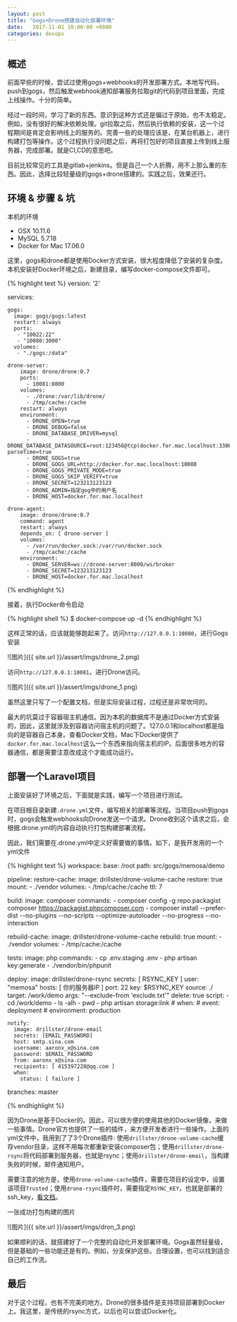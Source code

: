 ```yaml
---
layout: post
title: "Gogs+Drone搭建自动化部署环境"
date:   2017-11-01 10:00:00 +0800
categories: devops
---
```

## 概述

前面早些的时候，尝试过使用gogs+webhooks的开发部署方式。本地写代码，push到gogs，然后触发webhook通知部署服务拉取git的代码到项目里面，完成上线操作。十分的简单。

经过一段时间，学习了新的东西。意识到这种方式还是偏过于原始，也不太稳定。例如，没有很好的解决依赖处理。git拉取之后，然后执行依赖的安装，这一个过程期间是肯定会影响线上的服务的。完善一些的处理应该是，在某台机器上，进行构建打包等操作。这个过程执行没问题之后，再将打包好的项目直接上传到线上服务器，完成部署。就是CI,CD的意思吧。

目前比较常见的工具是gitlab+jenkins。但是自己一个人折腾，用不上那么重的东西。因此，选择比较轻量级的gogs+drone搭建的。实践之后，效果还行。

## 环境 & 步骤 & 坑

本机的环境

+ OSX 10.11.6
+ MySQL 5.7.18
+ Docker for Mac 17.06.0

这里，gogs和drone都是使用Docker方式安装，很大程度降低了安装的复杂度。本机安装好Docker环境之后，新建目录，编写docker-compose文件即可。

{% highlight text %}
version: '2'

services:

    gogs:
      image: gogs/gogs:latest
      restart: always
      ports:
       - "10022:22"
       - "10080:3000"
      volumes:
       - "./gogs:/data"

    drone-server:
        image: drone/drone:0.7
        ports:
          - 10081:8000
        volumes:
          - ./drone:/var/lib/drone/
          - /tmp/cache:/cache
        restart: always
        environment:
          - DRONE_OPEN=true
          - DRONE_DEBUG=false
          - DRONE_DATABASE_DRIVER=mysql
          - DRONE_DATABASE_DATASOURCE=root:123456@tcp(docker.for.mac.localhost:3306)/drone?parseTime=true
          - DRONE_GOGS=true
          - DRONE_GOGS_URL=http://docker.for.mac.localhost:10080
          - DRONE_GOGS_PRIVATE_MODE=true
          - DRONE_GOGS_SKIP_VERIFY=true
          - DRONE_SECRET=123213123123
          - DRONE_ADMIN=指定gog中的用户名
          - DRONE_HOST=docker.for.mac.localhost

    drone-agent:
        image: drone/drone:0.7
        command: agent
        restart: always
        depends_on: [ drone-server ]
        volumes:
          - /var/run/docker.sock:/var/run/docker.sock
          - /tmp/cache:/cache
        environment:
          - DRONE_SERVER=ws://drone-server:8000/ws/broker
          - DRONE_SECRET=123213123123
          - DRONE_HOST=docker.for.mac.localhost
{% endhighlight %}

接着，执行Docker命令启动

{% highlight shell %}
$ docker-compose up -d
{% endhighlight %}

这样正常的话，应该就能够跑起来了。访问`http://127.0.0.1:10080`，进行Gogs安装

![图片]({{ site.url }}/assert/imgs/drone_2.png)

访问`http://127.0.0.1:10081`，进行Drone访问。

![图片]({{ site.url }}/assert/imgs/drone_1.png)

虽然这里只写了一个配置文档，但是实际安装过程，过程还是非常坎坷的。

最大的坑莫过于容器宿主机通信。因为本机的数据库不是通过Docker方式安装的，因此，这里就涉及到容器访问宿主机的问题了。127.0.0.1和localhost都是指向的是容器自己本身。查看Docker文档，Mac下Docker提供了`docker.for.mac.localhost`这么一个东西来指向宿主机的IP。后面很多地方的容器通信，都是需要注意改成这个才能成功运行。

## 部署一个Laravel项目

上面安装好了环境之后，下面就是实践，编写一个项目进行测试。

在项目根目录新建`.drone.yml`文件，编写相关的部署等流程。当项目push到gogs时，gogs会触发webhooks向Drone发送一个请求。Drone收到这个请求之后，会根据.drone.yml的内容自动执行打包构建部署流程。

因此，我们需要在.drone.yml中定义好需要做的事情。如下，是我开发用的一个yml文件

{% highlight text %}
workspace:
  base: /root
  path: src/gogs/memosa/demo

pipeline:
  restore-cache:
    image: drillster/drone-volume-cache
    restore: true
    mount:
      - ./vendor
    volumes:
      - /tmp/cache:/cache
    ttl: 7

  build:
    image: composer
    commands:
      - composer config -g repo.packagist composer https://packagist.phpcomposer.com
      - composer install --prefer-dist --no-plugins --no-scripts --optimize-autoloader --no-progress --no-interaction

  rebuild-cache:
    image: drillster/drone-volume-cache
    rebuild: true
    mount:
      - ./vendor
    volumes:
      - /tmp/cache:/cache

  tests:
    image: php
    commands:
      - cp .env.staging .env
      - php artisan key:generate
      - ./vendor/bin/phpunit

  deploy:
    image: drillster/drone-rsync
    secrets: [ RSYNC_KEY ]
    user: "memosa"
    hosts: [ 你的服务器IP ]
    port: 22
    key: $RSYNC_KEY
    source: ./
    target: /work/demo
    args: "--exclude-from 'exclude.txt'"
    delete: true
    script:
      - cd /work/demo
      - ls -alh
      - pwd
      - php artisan storage:link
    # when:
    #   event: deployment
    #   environment: production

    notify:
      image: drillster/drone-email
      secrets: [EMAIL_PASSWORD]
      host: smtp.sina.com
      username: aaronx_x@sina.com
      password: $EMAIL_PASSWORD
      from: aaronx_x@sina.com
      recipients: [ 415397228@qq.com ]
      when:
        status: [ failure ]

branches: master

{% endhighlight %}

因为Drone是基于Docker的。因此，可以很方便的使用其他的Docker镜像，来做一些事情。Drone官方也提供了一些的插件，来方便开发者进行一些操作。上面的yml文件中，我用到了了3个Drone插件: 使用`drillster/drone-volume-cache`缓存vendor目录，这样不用每次都重新安装composer包；使用`drillster/drone-rsync`将代码部署到服务器，也就是rsync；使用`drillster/drone-email`，当构建失败的时候，邮件通知用户。

需要注意的地方是，使用`drone-volume-cache`插件，需要在项目的设定中，设置该项目`Trusted`；使用`drone-rsync`插件时，需要指定`RSYNC_KEY`，也就是部署的ssh_key，[看文档](https://github.com/Drillster/drone-rsync/blob/master/DOCS.md)。

一张成功打包构建的图片

![图片]({{ site.url }}/assert/imgs/dron_3.png)

如果顺利的话，就搭建好了一个完整的自动化开发部署环境。Gogs虽然轻量级，但是基础的一些功能还是有的。例如，分支保护这些。合理设置，也可以找到适合自己的工作流。

## 最后

对于这个过程，也有不完美的地方。Drone的很多插件是支持项目部署到Docker上。我这里，是传统的rsync方式，以后也可以尝试Docker化。